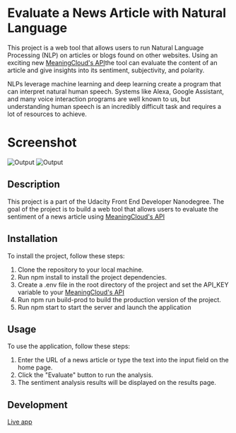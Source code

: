 # Evaluate a News Article with Natural Language

This project is a web tool that allows users to run Natural Language Processing (NLP) on articles or blogs found on other websites. Using an exciting new [MeaningCloud's API](https://www.meaningcloud.com/)the tool can evaluate the content of an article and give insights into its sentiment, subjectivity, and polarity.

NLPs leverage machine learning and deep learning create a program that can interpret natural human speech. Systems like Alexa, Google Assistant, and many voice interaction programs are well known to us, but understanding human speech is an incredibly difficult task and requires a lot of resources to achieve.

# Screenshot

![Output](https://github.com/dithiane/nlp_app/blob/main/src/client/media/shot1.png)
![Output](https://github.com/dithiane/nlp_app/blob/main/src/client/media/shot1.png)

## Description

This project is a part of the Udacity Front End Developer Nanodegree. The goal of the project is to build a web tool that allows users to evaluate the sentiment of a news article using [MeaningCloud's API](https://www.meaningcloud.com/)

## Installation

To install the project, follow these steps:

1. Clone the repository to your local machine.
2. Run npm install to install the project dependencies.
3. Create a .env file in the root directory of the project and set the API_KEY variable to your [MeaningCloud's API](https://www.meaningcloud.com/)
4. Run npm run build-prod to build the production version of the project.
5. Run npm start to start the server and launch the application

## Usage

To use the application, follow these steps:

1. Enter the URL of a news article or type the text into the input field on the home page.
2. Click the "Evaluate" button to run the analysis.
3. The sentiment analysis results will be displayed on the results page.

## Development

[Live app](https://nlp-app-z6gr-l9oo1neds-emenatechtonic.vercel.app)
